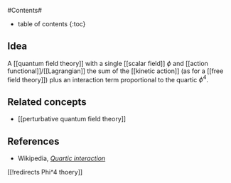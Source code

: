 
#Contents#
* table of contents
{:toc}


## Idea

A [[quantum field theory]] with a single [[scalar field]] $\phi$ and [[action functional]]/[[Lagrangian]] the sum of the [[kinetic action]] (as for a [[free field theory]]) plus an interaction term proportional to the quartic $\phi^4$.

## Related concepts

* [[perturbative quantum field theory]]

## References

* Wikipedia, _[Quartic interaction](http://en.wikipedia.org/wiki/Quartic_interaction)_

[[!redirects Phi^4 thoery]]